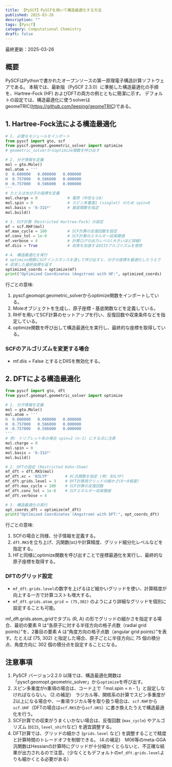 ```yaml
---
title: 【PySCF】PySCFを用いて構造最適化する方法
published: 2025-03-26
description: ""
tags: [Pyscf]
category: Computational Chemistry
draft: false
---
```

最終更新：2025-03-26

## 概要

PySCFはPythonで書かれたオープンソースの第一原理電子構造計算ソフトウェアである。
本稿では、最新版（PySCF 2.3.0）に準拠した構造最適化の手順を、Hartree-Fock (HF) およびDFTの両方の例とともに簡潔に示す。
デフォルトの設定では、構造最適化に使うsolverはgeomeTRIC(https://github.com/leeping/geomeTRIC)である。

## 1. Hartree-Fock法による構造最適化

```python 
# 1. 必要なモジュールをインポート
from pyscf import gto, scf
from pyscf.geomopt.geometric_solver import optimize
# geometric_solverからoptimize関数を呼び出す

# 2. 分子情報を定義
mol = gto.Mole()
mol.atom = '''
O  0.000000   0.000000   0.000000
H  0.757000   0.586000   0.000000
H -0.757000   0.586000   0.000000
'''
# たとえば水分子の座標を定義
mol.charge = 0             # 電荷（中性なら0）
mol.spin = 0               # スピン多重度1 (singlet) のため spin=0
mol.basis = '6-31G*'       # 基底関数を指定
mol.build()

# 3. SCF計算（Restricted Hartree-Fock）の設定
mf = scf.RHF(mol)
mf.max_cycle = 100         # SCF計算の反復回数を設定
mf.conv_tol = 1e-9         # SCF計算のエネルギー収束閾値
mf.verbose = 4             # 計算ログの出力レベル(大きいほど詳細)
mf.diis = True             # 収束を加速するDIISアルゴリズムを使用

# 4. 構造最適化を実行
# optimize関数にSCFインスタンスを渡して呼び出すと、分子の座標を最適化したうえで
# 収束した最終座標を返す
optimized_coords = optimize(mf)
print("Optimized Coordinates (Angstrom) with HF:", optimized_coords)
```

行ごとの意味:  
1) pyscf.geomopt.geometric_solverからoptimize関数をインポートしている。  
2) Moleオブジェクトを生成し、原子座標・基底関数などを定義している。  
3) RHFを用いてSCF計算のセットアップを行い、反復回数や収束条件などを指定している。  
4) optimize関数を呼び出して構造最適化を実行し、最終的な座標を取得している。  

### SCFのアルゴリズムを変更する場合

- mf.diis = False とするとDIISを無効化する。  

## 2. DFTによる構造最適化

```python 
from pyscf import gto, dft
from pyscf.geomopt.geometric_solver import optimize

# 1. 分子情報を定義
mol = gto.Mole()
mol.atom = '''
O  0.000000   0.000000   0.000000
H  0.757000   0.586000   0.000000
H -0.757000   0.586000   0.000000
'''
# 例: トリプレット系の場合 spin=2 (n-1) にする点に注意
mol.charge = 0
mol.spin = 0
mol.basis = '6-31G*'
mol.build()

# 2. DFTの設定 (Restricted Kohn-Sham)
mf_dft = dft.RKS(mol)
mf_dft.xc = 'B3LYP'       # XC汎関数を指定 (例: B3LYP)
mf_dft.grids.level = 3    # DFT計算用グリッドの細かさ(0～9程度)
mf_dft.max_cycle = 100    # SCF計算の反復回数
mf_dft.conv_tol = 1e-8    # SCFエネルギー収束閾値
mf_dft.verbose = 4

# 3. 構造最適化の実行
opt_coords_dft = optimize(mf_dft)
print("Optimized Coordinates (Angstrom) with DFT:", opt_coords_dft)
```

行ごとの意味:  
1) SCFの場合と同様、分子情報を定義する。  
2) `dft.RKS`を立ち上げ、汎関数(xc)や計算精度、グリッド細分化レベルなどを指定する。  
3) HFと同様にoptimize関数を呼び出すことで座標最適化を実行し、最終的な原子座標を取得する。  

### DFTのグリッド設定

- `mf_dft.grids.level`の数字を上げるほど細かいグリッドを使い、計算精度が向上する一方で計算コストも増大する。  
- `mf_dft.grids.atom_grid = (75,302)` のようにより詳細なグリッドを個別に設定することも可能。  

mf_dft.grids.atom_gridでタプル (R, A) の形でグリッドの細かさを指定する場合、最初の要素 R は“各原子に対する半径方向の格子点数（radial grid points）”を、2番目の要素 A は“角度方向の格子点数（angular grid points）”を表す。たとえば (75, 302) と指定した場合、原子ごとに半径方向に 75 個の積分点、角度方向に 302 個の積分点を設定することになる。

## 注意事項

1. PySCF バージョン2.2.0 以降では、構造最適化関数は「pyscf.geomopt.geometric_solver」から`optimize`を呼び出す。  
2. スピン多重度がn重項の場合は、コード上で「mol.spin = n - 1」と設定しなければならない。
(2.の補足)　ラジカル等、開核系の計算でスピン多重度が2以上になる場合や、一重項ラジカル等を取り扱う場合は、`scf.RHF`から`scf.UHF`（DFTの場合は`scf.RKS`から`scf.UKS`）に書き換えたうえで構造最適化を行う。 
3. SCF計算での収束がうまくいかない場合は、反復回数 (`max_cycle`) やアルゴリズム (`DIIS`, `level_shift`など) を適宜調整する。  
4. DFT計算では、グリッドの細かさ (`grids.level` など) を調整することで精度と計算時間のトレードオフを制御できる。
(4.の補足)　M06等のmeta-GGA汎関数はHessianの計算時にグリッドが十分細かくとらないと、不正確な結果が出力されるので注意。（少なくともデフォルトの`mf_dft.grids.level`よりも細かくとる必要がある）

